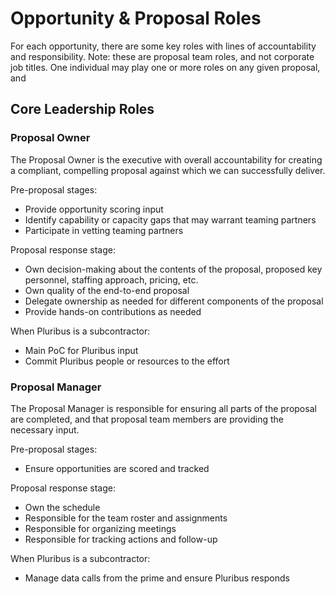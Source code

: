 # Opportunity & Proposal Roles

For each opportunity, there are some key roles with lines of accountability and responsibility. Note: these are proposal team roles, and not corporate job titles. One individual may play one or more roles on any given proposal, and 

## Core Leadership Roles

### Proposal Owner

The Proposal Owner is the executive with overall accountability for creating a compliant, compelling proposal against which we can successfully deliver.

Pre-proposal stages:

* Provide opportunity scoring input 
* Identify capability or capacity gaps that may warrant teaming partners
* Participate in vetting teaming partners

Proposal response stage:

* Own decision-making about the contents of the proposal, proposed key personnel, staffing approach, pricing, etc.
* Own quality of the end-to-end proposal
* Delegate ownership as needed for different components of the proposal
* Provide hands-on contributions as needed

When Pluribus is a subcontractor:

* Main PoC for Pluribus input
* Commit Pluribus people or resources to the effort 

### Proposal Manager

The Proposal Manager is responsible for ensuring all parts of the proposal are completed, and that proposal team members are providing the necessary input.

Pre-proposal stages: 

* Ensure opportunities are scored and tracked

Proposal response stage:

* Own the schedule 
* Responsible for the team roster and assignments
* Responsible for organizing meetings
* Responsible for tracking actions and follow-up 

When Pluribus is a subcontractor:

* Manage data calls from the prime and ensure Pluribus responds

